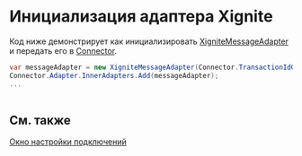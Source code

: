 # Инициализация адаптера Xignite

Код ниже демонстрирует как инициализировать [XigniteMessageAdapter](xref:StockSharp.Xignite.XigniteMessageAdapter) и передать его в [Connector](xref:StockSharp.Algo.Connector).

```cs
var messageAdapter = new XigniteMessageAdapter(Connector.TransactionIdGenerator);
Connector.Adapter.InnerAdapters.Add(messageAdapter);
...	
							
```

## См. также

[Окно настройки подключений](API_UI_ConnectorWindow.md)
